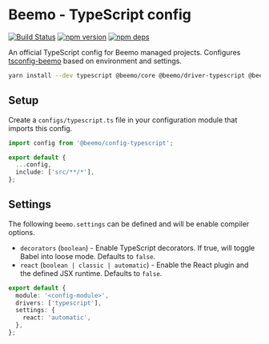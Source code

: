 # Beemo - TypeScript config

[![Build Status](https://github.com/beemojs/dev/workflows/Build/badge.svg)](https://github.com/beemojs/dev/actions?query=branch%3Amaster)
[![npm version](https://badge.fury.io/js/%40beemo%config-typescript.svg)](https://www.npmjs.com/package/@beemo/config-typescript)
[![npm deps](https://david-dm.org/beemojs/dev.svg?path=packages/config-typescript)](https://www.npmjs.com/package/@beemo/config-typescript)

An official TypeScript config for Beemo managed projects. Configures
[tsconfig-beemo](https://www.npmjs.com/package/tsconfig-beemo) based on environment and settings.

```bash
yarn install --dev typescript @beemo/core @beemo/driver-typescript @beemo/config-typescript
```

## Setup

Create a `configs/typescript.ts` file in your configuration module that imports this config.

```ts
import config from '@beemo/config-typescript';

export default {
  ...config,
  include: ['src/**/*'],
};
```

## Settings

The following `beemo.settings` can be defined and will be enable compiler options.

- `decorators` (`boolean`) - Enable TypeScript decorators. If true, will toggle Babel into loose
  mode. Defaults to `false`.
- `react` (`boolean | classic | automatic`) - Enable the React plugin and the defined JSX runtime.
  Defaults to `false`.

```ts
export default {
  module: '<config-module>',
  drivers: ['typescript'],
  settings: {
    react: 'automatic',
  },
};
```
